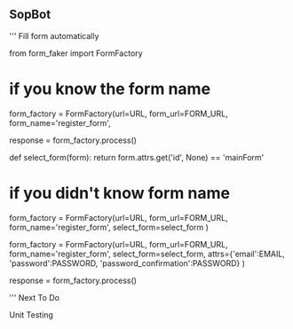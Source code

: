 SopBot
------
'''
Fill form automatically

from form_faker import FormFactory

# if you know the form name
form_factory = FormFactory(url=URL,
                               form_url=FORM_URL,
                               form_name='register_form',

response = form_factory.process()


def select_form(form):
    return form.attrs.get('id', None) == 'mainForm'

# if you didn't know form name
form_factory = FormFactory(url=URL,
                               form_url=FORM_URL,
                               form_name='register_form',
                               select_form=select_form
                               )

form_factory = FormFactory(url=URL,
                               form_url=FORM_URL,
                               form_name='register_form',
                               select_form=select_form,
                               attrs={'email':EMAIL, 'password':PASSWORD, 'password_confirmation':PASSWORD}
                               )


response = form_factory.process()

'''
Next To Do

Unit Testing

